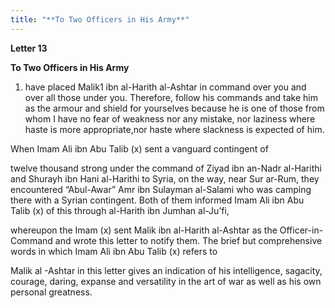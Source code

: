 ```yaml
---
title: "**To Two Officers in His Army**" 
---
```

**Letter 13**

**To Two Officers in His Army**

1. have placed Malik1 ibn al\-Harith al\-Ashtar in command over you and over all those under you\. Therefore, follow his commands and take him as the armour and shield for yourselves because he is one of those from whom I have no fear of weakness nor any mistake, nor laziness where haste is more appropriate,nor haste where slackness is expected of him\.

When Imam Ali ibn Abu Talib \(x\) sent a vanguard contingent of

twelve thousand strong under the command of Ziyad ibn an\-Nadr al\-Harithi and Shurayh ibn Hani al\-Harithi to Syria, on the way, near Sur ar\-Rum, they encountered “Abul\-Awar” Amr ibn Sulayman al\-Salami who was camping there with a Syrian contingent\. Both of them informed Imam Ali ibn Abu Talib \(x\) of this through al\-Harith ibn Jumhan al\-Ju’fi,

whereupon the Imam \(x\) sent Malik ibn al\-Harith al\-Ashtar as the Officer\-in\-Command and wrote this letter to notify them\. The brief but comprehensive words in which Imam Ali ibn Abu Talib \(x\) refers to

Malik al \-Ashtar in this letter gives an indication of his intelligence, sagacity, courage, daring, expanse and versatility in the art of war as well as his own personal greatness\.

<a id="page749"></a>

